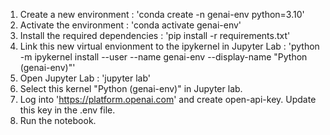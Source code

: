 1. Create a new environment : 'conda create -n genai-env python=3.10'
2. Activate the environment : 'conda activate genai-env'
3. Install the required dependencies : 'pip install -r requirements.txt'
4. Link this new virtual envionment to the ipykernel in Jupyter Lab : 'python -m ipykernel install --user --name genai-env --display-name "Python (genai-env)"'
5. Open Jupyter Lab : 'jupyter lab'
6. Select this kernel "Python (genai-env)" in Jupyter lab.
7. Log into 'https://platform.openai.com' and create open-api-key. Update this key in the .env file.
8. Run the notebook.
